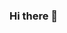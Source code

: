 ### Hi there 👋

<!--
**mtkwebdev/mtkwebdev** is a ✨ _special_ ✨ repository because its `README.md` (this file) appears on your GitHub profile.

Here are some ideas to get you started:

- 🔭 I’m currently working on ...
- 🌱 I’m currently learning ...
- 👯 I’m looking to collaborate on ...
- 🤔 I’m looking for help with ...
- 💬 Ask me about ...
- 📫 How to reach me: ...
- 😄 Pronouns: ...
- ⚡ Fun fact: ...

<div style="display:flex; background-color: black;">
  <a href="https://github.com/mtkwebdev%22%3E
    <img align="center" style="max-width: 300px" src="https://github-readme-stats.vercel.app/api?username=mtkwebdev&theme=dracula%22/%3E
  </a>
  <a href="https://github.com/mtkwebdev%22%3E
    <img align="center" style="max-width: 300px" src="https://github-readme-stats.vercel.app/api/top-langs/?username=mtkwebdev&exclude_repo=Wordpress&layout=compact&theme=dracula%22/%3E
  </a>
</div>

-->
